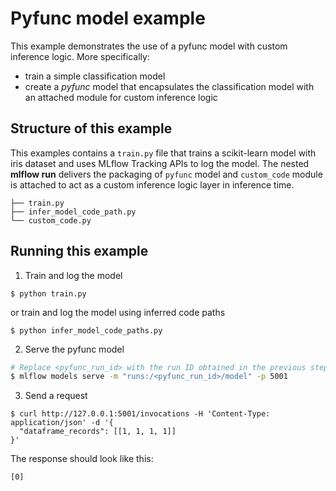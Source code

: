 # Pyfunc model example

This example demonstrates the use of a pyfunc model with custom inference logic.
More specifically:

- train a simple classification model
- create a _pyfunc_ model that encapsulates the classification model with an attached module for custom inference logic

## Structure of this example

This examples contains a `train.py` file that trains a scikit-learn model with iris dataset and uses MLflow Tracking APIs to log the model. The nested **mlflow run** delivers the packaging of `pyfunc` model and `custom_code` module is attached
to act as a custom inference logic layer in inference time.

```
├── train.py
├── infer_model_code_path.py
└── custom_code.py
```

## Running this example

1. Train and log the model

```
$ python train.py
```

or train and log the model using inferred code paths

```
$ python infer_model_code_paths.py
```

2. Serve the pyfunc model

```bash
# Replace <pyfunc_run_id> with the run ID obtained in the previous step
$ mlflow models serve -m "runs:/<pyfunc_run_id>/model" -p 5001
```

3. Send a request

```
$ curl http://127.0.0.1:5001/invocations -H 'Content-Type: application/json' -d '{
  "dataframe_records": [[1, 1, 1, 1]]
}'
```

The response should look like this:

```
[0]
```
